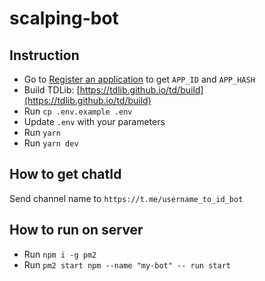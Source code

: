 # scalping-bot

## Instruction

- Go to [Register an application](https://my.telegram.org/apps) to get `APP_ID` and `APP_HASH`
- Build TDLib: [https://tdlib.github.io/td/build](https://tdlib.github.io/td/build)
- Run `cp .env.example .env`
- Update `.env` with your parameters
- Run `yarn`
- Run `yarn dev`

## How to get chatId

Send channel name to `https://t.me/username_to_id_bot`

## How to run on server

- Run `npm i -g pm2`
- Run `pm2 start npm --name "my-bot" -- run start`
